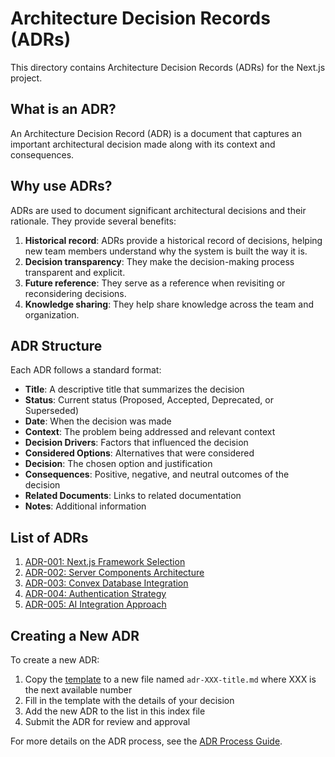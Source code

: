 # Architecture Decision Records (ADRs)

This directory contains Architecture Decision Records (ADRs) for the Next.js project.

## What is an ADR?

An Architecture Decision Record (ADR) is a document that captures an important architectural decision made along with its context and consequences.

## Why use ADRs?

ADRs are used to document significant architectural decisions and their rationale. They provide several benefits:

1. **Historical record**: ADRs provide a historical record of decisions, helping new team members understand why the system is built the way it is.
2. **Decision transparency**: They make the decision-making process transparent and explicit.
3. **Future reference**: They serve as a reference when revisiting or reconsidering decisions.
4. **Knowledge sharing**: They help share knowledge across the team and organization.

## ADR Structure

Each ADR follows a standard format:

- **Title**: A descriptive title that summarizes the decision
- **Status**: Current status (Proposed, Accepted, Deprecated, or Superseded)
- **Date**: When the decision was made
- **Context**: The problem being addressed and relevant context
- **Decision Drivers**: Factors that influenced the decision
- **Considered Options**: Alternatives that were considered
- **Decision**: The chosen option and justification
- **Consequences**: Positive, negative, and neutral outcomes of the decision
- **Related Documents**: Links to related documentation
- **Notes**: Additional information

## List of ADRs

1. [ADR-001: Next.js Framework Selection](./adr-001-nextjs-framework-selection.md)
2. [ADR-002: Server Components Architecture](./adr-002-server-components-architecture.md)
3. [ADR-003: Convex Database Integration](./adr-003-convex-database-integration.md)
4. [ADR-004: Authentication Strategy](./adr-004-authentication-strategy.md)
5. [ADR-005: AI Integration Approach](./adr-005-ai-integration-approach.md)

## Creating a New ADR

To create a new ADR:

1. Copy the [template](./template.md) to a new file named `adr-XXX-title.md` where XXX is the next available number
2. Fill in the template with the details of your decision
3. Add the new ADR to the list in this index file
4. Submit the ADR for review and approval

For more details on the ADR process, see the [ADR Process Guide](./adr-process.md).
